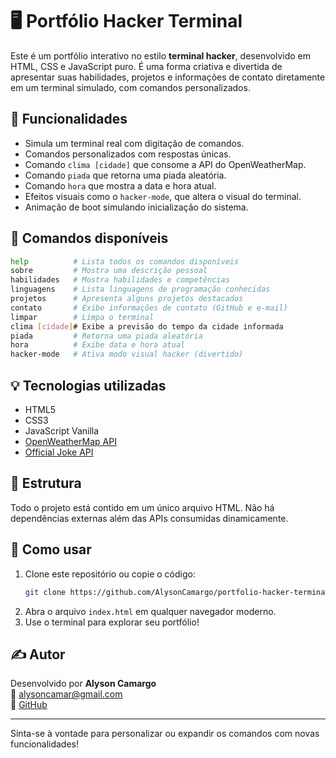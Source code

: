 
# 🖥️ Portfólio Hacker Terminal

Este é um portfólio interativo no estilo **terminal hacker**, desenvolvido em HTML, CSS e JavaScript puro. É uma forma criativa e divertida de apresentar suas habilidades, projetos e informações de contato diretamente em um terminal simulado, com comandos personalizados.

## 🔧 Funcionalidades

- Simula um terminal real com digitação de comandos.
- Comandos personalizados com respostas únicas.
- Comando `clima [cidade]` que consome a API do OpenWeatherMap.
- Comando `piada` que retorna uma piada aleatória.
- Comando `hora` que mostra a data e hora atual.
- Efeitos visuais como o `hacker-mode`, que altera o visual do terminal.
- Animação de boot simulando inicialização do sistema.

## 🧪 Comandos disponíveis

```bash
help          # Lista todos os comandos disponíveis
sobre         # Mostra uma descrição pessoal
habilidades   # Mostra habilidades e competências
linguagens    # Lista linguagens de programação conhecidas
projetos      # Apresenta alguns projetos destacados
contato       # Exibe informações de contato (GitHub e e-mail)
limpar        # Limpa o terminal
clima [cidade]# Exibe a previsão do tempo da cidade informada
piada         # Retorna uma piada aleatória
hora          # Exibe data e hora atual
hacker-mode   # Ativa modo visual hacker (divertido)
```

## 💡 Tecnologias utilizadas

- HTML5
- CSS3
- JavaScript Vanilla
- [OpenWeatherMap API](https://openweathermap.org/api)
- [Official Joke API](https://github.com/15Dkatz/official_joke_api)

## 📁 Estrutura

Todo o projeto está contido em um único arquivo HTML. Não há dependências externas além das APIs consumidas dinamicamente.

## 🚀 Como usar

1. Clone este repositório ou copie o código:
   ```bash
   git clone https://github.com/AlysonCamargo/portfolio-hacker-terminal.git
   ```
2. Abra o arquivo `index.html` em qualquer navegador moderno.
3. Use o terminal para explorar seu portfólio!

## ✍️ Autor

Desenvolvido por **Alyson Camargo**  
📧 alysoncamar@gmail.com  
🐙 [GitHub](https://github.com/AlysonCamargo)

---

Sinta-se à vontade para personalizar ou expandir os comandos com novas funcionalidades!
